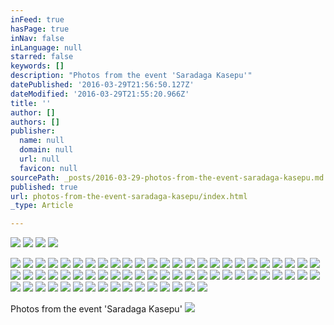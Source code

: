```yaml
---
inFeed: true
hasPage: true
inNav: false
inLanguage: null
starred: false
keywords: []
description: "Photos from the event 'Saradaga Kasepu'"
datePublished: '2016-03-29T21:56:50.127Z'
dateModified: '2016-03-29T21:55:20.966Z'
title: ''
author: []
authors: []
publisher:
  name: null
  domain: null
  url: null
  favicon: null
sourcePath: _posts/2016-03-29-photos-from-the-event-saradaga-kasepu.md
published: true
url: photos-from-the-event-saradaga-kasepu/index.html
_type: Article

---
```

![](https://the-grid-user-content.s3-us-west-2.amazonaws.com/9396eed2-d44d-43bc-88cd-81b77176b673.jpg)
![](https://the-grid-user-content.s3-us-west-2.amazonaws.com/dad69a36-1ace-4f74-9bf2-2087c6df2b06.jpg)
![](https://the-grid-user-content.s3-us-west-2.amazonaws.com/a6790a8b-150e-4380-be1c-1f58cdd180cc.jpg)
![](https://the-grid-user-content.s3-us-west-2.amazonaws.com/30b1c30b-6338-48d0-b8bc-a20713f31211.jpg)

  
![](https://the-grid-user-content.s3-us-west-2.amazonaws.com/e2b61307-63e3-4ec7-bc60-32d351c3f35b.jpg)
![](https://the-grid-user-content.s3-us-west-2.amazonaws.com/0d27be8c-1985-485c-8282-7c4dbb0045ad.jpg)
![](https://the-grid-user-content.s3-us-west-2.amazonaws.com/07cec6d4-b6f8-4074-9771-929fb5985b88.jpg)
![](https://the-grid-user-content.s3-us-west-2.amazonaws.com/feaddf21-6dcc-405c-9461-2476d531cd8e.jpg)
![](https://the-grid-user-content.s3-us-west-2.amazonaws.com/092c3921-1afa-4a6e-8751-6740008c34d1.jpg)
![](https://the-grid-user-content.s3-us-west-2.amazonaws.com/2ea31576-a564-478b-aa2a-d1bcfe732fd2.jpg)
![](https://the-grid-user-content.s3-us-west-2.amazonaws.com/01b2f510-4fa7-4d97-ac98-4dce5b867eab.jpg)
![](https://the-grid-user-content.s3-us-west-2.amazonaws.com/9bf17603-bd28-478a-be2f-68587ea3493a.jpg)
![](https://the-grid-user-content.s3-us-west-2.amazonaws.com/f4c21f98-df64-46ef-8b5a-0481b5222481.jpg)
![](https://the-grid-user-content.s3-us-west-2.amazonaws.com/ba259991-1d17-4b38-b4e6-710d45168913.jpg)
![](https://the-grid-user-content.s3-us-west-2.amazonaws.com/29e9a22a-21c8-4cf0-b18c-5f0a552deab9.jpg)
![](https://the-grid-user-content.s3-us-west-2.amazonaws.com/621110a1-1e03-430e-9999-10ec083b7147.jpg)
![](https://the-grid-user-content.s3-us-west-2.amazonaws.com/1a7aee1d-d6a4-4098-85c5-268adc9ae5e9.jpg)
![](https://the-grid-user-content.s3-us-west-2.amazonaws.com/48718ed5-ed66-4c55-b3b5-fa1763b8bd74.jpg)
![](https://the-grid-user-content.s3-us-west-2.amazonaws.com/3cc08444-2fab-4fb2-aaa4-08154cac8fd7.jpg)
![](https://the-grid-user-content.s3-us-west-2.amazonaws.com/2464549e-0ad0-44c5-bc9e-699e707a9548.jpg)
![](https://the-grid-user-content.s3-us-west-2.amazonaws.com/3baab34e-6bcb-4549-b8e6-a5a79ac93593.jpg)
![](https://the-grid-user-content.s3-us-west-2.amazonaws.com/be358a62-5205-46ff-9e86-e835daf2791f.jpg)
![](https://the-grid-user-content.s3-us-west-2.amazonaws.com/68de6925-a591-4c42-8127-9a57c724d910.jpg)
![](https://the-grid-user-content.s3-us-west-2.amazonaws.com/1e8f14a1-3228-448c-9929-b51b32e20519.jpg)
![](https://the-grid-user-content.s3-us-west-2.amazonaws.com/3ad1c007-e05f-4210-8a7d-437bae472b18.jpg)
![](https://the-grid-user-content.s3-us-west-2.amazonaws.com/00bfe38f-385b-4aee-beff-9a4469116ccb.jpg)
![](https://the-grid-user-content.s3-us-west-2.amazonaws.com/93bffe11-c3fe-4b5c-8639-ac1561e35eb7.jpg)
![](https://the-grid-user-content.s3-us-west-2.amazonaws.com/136792d0-47fd-45a0-9a13-c814f960d3a0.jpg)
![](https://the-grid-user-content.s3-us-west-2.amazonaws.com/378c676b-a0b4-4c8a-9421-2e8af971c5c7.jpg)
![](https://the-grid-user-content.s3-us-west-2.amazonaws.com/83701bdf-ce3a-4451-9c99-84be40df1f6e.jpg)
![](https://the-grid-user-content.s3-us-west-2.amazonaws.com/a6a366bf-8aff-46ae-ae00-20dd8007cd53.jpg)
![](https://the-grid-user-content.s3-us-west-2.amazonaws.com/0438c1e2-b926-4d5e-a684-009870f0720a.jpg)
![](https://the-grid-user-content.s3-us-west-2.amazonaws.com/820bce10-3e89-497f-b354-13de818259c6.jpg)
![](https://the-grid-user-content.s3-us-west-2.amazonaws.com/0765a7eb-010f-460d-b325-82f5af4d59b9.jpg)
![](https://the-grid-user-content.s3-us-west-2.amazonaws.com/01d7dacf-8ca1-41fd-811c-e2b67bc9881e.jpg)
![](https://the-grid-user-content.s3-us-west-2.amazonaws.com/60efd824-0249-43c0-abf4-c03777155f7f.jpg)
![](https://the-grid-user-content.s3-us-west-2.amazonaws.com/30278691-2041-400b-bc00-1d50d6f07331.jpg)
![](https://the-grid-user-content.s3-us-west-2.amazonaws.com/cdc042fa-a94d-42cb-84cc-f173abc94d39.jpg)
![](https://the-grid-user-content.s3-us-west-2.amazonaws.com/ea3fd5c2-a49e-4e5a-825d-ed9f0ad8f30a.jpg)
![](https://the-grid-user-content.s3-us-west-2.amazonaws.com/4bb36bce-003d-4147-812e-a564631645f4.jpg)
![](https://the-grid-user-content.s3-us-west-2.amazonaws.com/a2721af1-8a49-46ee-9774-3d97af238c03.jpg)
![](https://the-grid-user-content.s3-us-west-2.amazonaws.com/5a2348f0-1330-4a4e-9381-f772a78fde85.jpg)
![](https://the-grid-user-content.s3-us-west-2.amazonaws.com/b2b9f73c-39c7-49d2-965d-7b70e816c50a.jpg)
![](https://the-grid-user-content.s3-us-west-2.amazonaws.com/c5ffa68e-1f7a-438d-9413-567909127f50.jpg)
![](https://the-grid-user-content.s3-us-west-2.amazonaws.com/02e81367-7e62-48ff-bd86-1d3912e51e54.jpg)
![](https://the-grid-user-content.s3-us-west-2.amazonaws.com/9dae8361-f9eb-4e11-a126-084940c204e4.jpg)
![](https://the-grid-user-content.s3-us-west-2.amazonaws.com/952ac56a-8c27-41f5-bb04-740339d8c391.jpg)
![](https://the-grid-user-content.s3-us-west-2.amazonaws.com/b3ca2493-3a53-4caf-9456-700fcf573e8d.jpg)
![](https://the-grid-user-content.s3-us-west-2.amazonaws.com/fe2b84cc-810e-4814-9b07-fec5bd1e30d1.jpg)
![](https://the-grid-user-content.s3-us-west-2.amazonaws.com/ea3f94ab-2d63-4f2b-9ef9-56df80df1b01.jpg)
![](https://the-grid-user-content.s3-us-west-2.amazonaws.com/1a39b42f-e6a2-4afd-b2b1-5dbdc74b7fa3.jpg)
![](https://the-grid-user-content.s3-us-west-2.amazonaws.com/de0920c9-54be-4cf4-b261-d68e7f1d154d.jpg)
![](https://the-grid-user-content.s3-us-west-2.amazonaws.com/2008e118-48f4-4165-9cd1-eefb5f0399ec.jpg)
![](https://the-grid-user-content.s3-us-west-2.amazonaws.com/602895ad-fdc4-470b-944f-edcc2091eca1.jpg)
![](https://the-grid-user-content.s3-us-west-2.amazonaws.com/824c1e65-f0da-4bc4-9182-8a691c1ffa48.jpg)
![](https://the-grid-user-content.s3-us-west-2.amazonaws.com/1c5e44b5-45ad-4500-b160-fbf65ff99376.jpg)
![](https://the-grid-user-content.s3-us-west-2.amazonaws.com/4940b56a-14ca-48ad-8a03-8ec3573220e2.jpg)
![](https://the-grid-user-content.s3-us-west-2.amazonaws.com/5407bcc5-9f7f-49bc-aa82-07b363f06932.jpg)
![](https://the-grid-user-content.s3-us-west-2.amazonaws.com/5d63d531-c379-4ffc-a1c8-1d1cabfd2c99.jpg)
![](https://the-grid-user-content.s3-us-west-2.amazonaws.com/a51bc174-2c50-4a8a-98a3-97b87426cd5b.jpg)
![](https://the-grid-user-content.s3-us-west-2.amazonaws.com/151e0088-febe-430b-9083-e4211677851e.jpg)
![](https://the-grid-user-content.s3-us-west-2.amazonaws.com/1eb29d8e-c100-4994-9ae9-aabfb2e0767e.jpg)
![](https://the-grid-user-content.s3-us-west-2.amazonaws.com/c02be275-1b15-47f6-9a2f-3ce55a5b0836.jpg)
![](https://the-grid-user-content.s3-us-west-2.amazonaws.com/9dbe14e1-b52b-4577-91c0-6bb8c43ac248.jpg)
![](https://the-grid-user-content.s3-us-west-2.amazonaws.com/28d85052-080c-4d0d-b16f-b9e238f60a59.jpg)
![](https://the-grid-user-content.s3-us-west-2.amazonaws.com/eae15215-0dfe-49f9-9394-a2e9401daff9.jpg)
![](https://the-grid-user-content.s3-us-west-2.amazonaws.com/f7ec9f69-3377-4cd4-823a-5915128cd7da.jpg)
![](https://the-grid-user-content.s3-us-west-2.amazonaws.com/4a5cd474-e932-4ec2-b02c-1a91a1ea8d52.jpg)
![](https://the-grid-user-content.s3-us-west-2.amazonaws.com/aa5d3730-b177-450d-a6d5-a78059fdbf2f.jpg)
![](https://the-grid-user-content.s3-us-west-2.amazonaws.com/90035a0d-a2a3-49e6-9aef-e7ceaa18f43a.jpg)

Photos from the event 'Saradaga Kasepu'
![](https://the-grid-user-content.s3-us-west-2.amazonaws.com/3cd39bb2-5277-4e9e-9046-d8f1fee9c75e.jpg)